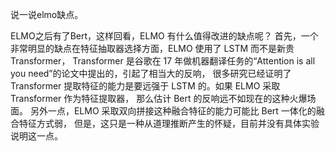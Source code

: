说一说elmo缺点。

ELMO之后有了Bert，这样回看，ELMO 有什么值得改进的缺点呢？
首先，一个非常明显的缺点在特征抽取器选择方面，ELMO 使用了 LSTM 而不是新贵 Transformer，
Transformer 是谷歌在 17 年做机器翻译任务的“Attention is all you need”的论文中提出的，引起了相当大的反响，
很多研究已经证明了 Transformer 提取特征的能力是要远强于 LSTM 的。如果 ELMO 采取 Transformer 作为特征提取器，
那么估计 Bert 的反响远不如现在的这种火爆场面。
另外一点，ELMO 采取双向拼接这种融合特征的能力可能比 Bert 一体化的融合特征方式弱，
但是，这只是一种从道理推断产生的怀疑，目前并没有具体实验说明这一点。

